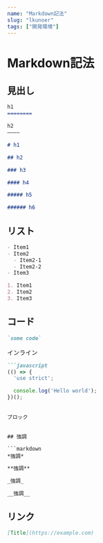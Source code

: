 ```yaml
---
name: "Markdown記法"
slug: "lkunoer"
tags: ["開発環境"]
---
```


# Markdown記法

## 見出し

```markdown
h1
========
```

```markdown
h2
————
```

```markdown
# h1
```

```markdown
## h2
```

```markdown
### h3
```

```markdown
#### h4
```

```markdown
##### h5
```

```markdown
###### h6
```


## リスト

```markdown
- Item1
- Item2
  - Item2-1
  - Item2-2
- Item3
```

```markdown
1. Item1
2. Item2
3. Item3
```


## コード

```markdown
`some code`
```

インライン

```markdown
```javascript
(() => {
  'use strict';

  console.log('Hello world');
})();
```
```

ブロック


## 強調

```markdown
*強調*
```

```markdown
**強調**
```

```markdown
_強調_
```

```markdown
__強調__
```


## リンク

```markdown
[Title](https://example.com)
```

